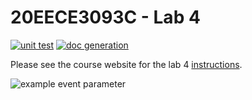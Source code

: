 # 20EECE3093C - Lab 4

[![unit test](https://github.com/hanlaman/lab-4-hanlaman/actions/workflows/ci-pytest.yaml/badge.svg?event=push)](https://github.com/hanlaman/lab-4-hanlaman/actions/workflows/ci-pytest.yaml)
[![doc generation](https://github.com/hanlaman/lab-4-hanlaman/actions/workflows/ci-sphinx.yaml/badge.svg?event=push)](https://github.com/hanlaman/lab-4-hanlaman/actions/workflows/ci-sphinx.yaml)

Please see the course website for the lab 4 [instructions](https://20eece3093c-24ss.github.io/graded_artifacts/lab_assignments/lab_4.html).

![example event parameter](https://github.com/github/docs/actions/workflows/main.yml/badge.svg?event=push)
